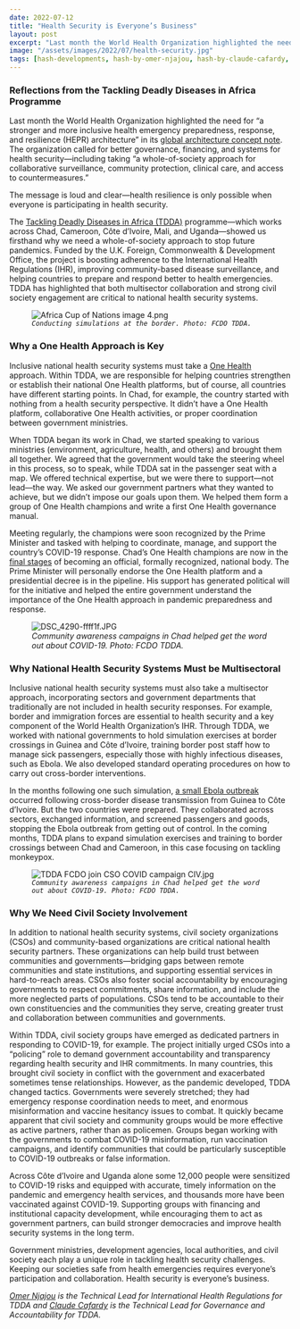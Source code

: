 ```yaml
---
date: 2022-07-12
title: "Health Security is Everyone’s Business"
layout: post
excerpt: "Last month the World Health Organization highlighted the need for “a stronger and more inclusive health emergency preparedness, response, and resilience (HEPR) architecture” in its global architecture concept note."
image: "/assets/images/2022/07/health-security.jpg"
tags: [hash-developments, hash-by-omer-njajou, hash-by-claude-cafardy, hash-featured, global-health, health-systems-strengthening-2, resilience]
---
```

<h3 id="reflections-from-the-tackling-deadly-diseases-in-africa-programme">Reflections from the Tackling Deadly Diseases in Africa Programme</h3><p>Last month the World Health Organization highlighted the need for “a stronger and more inclusive health emergency preparedness, response, and resilience (HEPR) architecture” in its <a href="https://cdn.who.int/media/docs/default-source/emergency-preparedness/20220324_wha-hepr-concept-note_final-for-publishing.pdf?sfvrsn=cffd8e98_11&amp;download=true">global architecture concept note</a>. The organization called for better governance, financing, and systems for health security—including taking “a whole-of-society approach for collaborative surveillance, community protection, clinical care, and access to countermeasures.”</p><p>The message is loud and clear—health resilience is only possible when everyone is participating in health security.</p><p>The <a href="https://www.dai.com/our-work/projects/africa-tackling-deadly-diseases-in-africa-program">Tackling Deadly Diseases in Africa (TDDA)</a> programme—which works across Chad, Cameroon, Côte d’Ivoire, Mali, and Uganda—showed us firsthand why we need a whole-of-society approach to stop future pandemics. Funded by the U.K. Foreign, Commonwealth &amp; Development Office, the project is boosting adherence to the International Health Regulations (IHR), improving community-based disease surveillance, and helping countries to prepare and respond better to health emergencies. TDDA has highlighted that both multisector collaboration and strong civil society engagement are critical to national health security systems.</p><figure class="kg-card kg-image-card kg-width-wide kg-card-hascaption"><img src="https://dai-global-developments.com/uploads/Africa%20Cup%20of%20Nations%20image%204.png" class="kg-image" alt="Africa Cup of Nations image 4.png" loading="lazy"><figcaption><code><em>Conducting simulations at the border. Photo: FCDO TDDA.</em></code></figcaption></figure><h3 id="why-a-one-health-approach-is-key">Why a One Health Approach is Key</h3><p>Inclusive national health security systems must take a <a href="https://dai-global-developments.com/articles/q-and-a-how-the-one-health-approach-is-evolving-more-sustainably-and-inclusively">One Health</a> approach. Within TDDA, we are responsible for helping countries strengthen or establish their national One Health platforms, but of course, all countries have different starting points. In Chad, for example, the country started with nothing from a health security perspective. It didn’t have a One Health platform, collaborative One Health activities, or proper coordination between government ministries.</p><p>When TDDA began its work in Chad, we started speaking to various ministries (environment, agriculture, health, and others) and brought them all together. We agreed that the government would take the steering wheel in this process, so to speak, while TDDA sat in the passenger seat with a map. We offered technical expertise, but we were there to support—not lead—the way. We asked our government partners what they wanted to achieve, but we didn’t impose our goals upon them. We helped them form a group of One Health champions and write a first One Health governance manual.</p><p>Meeting regularly, the champions were soon recognized by the Prime Minister and tasked with helping to coordinate, manage, and support the country’s COVID-19 response. Chad’s One Health champions are now in the <a href="https://100f161e-3021-410f-a63a-b5852e300315.usrfiles.com/ugd/100f16_6a4338a64dc54d7cb2c2b12460fa8acf.pdf">final stages</a> of becoming an official, formally recognized, national body. The Prime Minister will personally endorse the One Health platform and a presidential decree is in the pipeline. His support has generated political will for the initiative and helped the entire government understand the importance of the One Health approach in pandemic preparedness and response.</p><figure class="kg-card kg-image-card kg-width-wide kg-card-hascaption"><img src="https://dai-global-developments.com/uploads/DSC_4290-ffff1f.JPG" class="kg-image" alt="DSC_4290-ffff1f.JPG" loading="lazy"><figcaption><em>Community awareness campaigns in Chad helped get the word out about COVID-19. Photo: FCDO TDDA.</em></figcaption></figure><h3 id="why-national-health-security-systems-must-be-multisectoral">Why National Health Security Systems Must be Multisectoral</h3><p>Inclusive national health security systems must also take a multisector approach, incorporating sectors and government departments that traditionally are not included in health security responses. For example, border and immigration forces are essential to health security and a key component of the World Health Organization’s IHR. Through TDDA, we worked with national governments to hold simulation exercises at border crossings in Guinea and Côte d’Ivoire, training border post staff how to manage sick passengers, especially those with highly infectious diseases, such as Ebola. We also developed standard operating procedures on how to carry out cross-border interventions.</p><p>In the months following one such simulation, <a href="https://www.reuters.com/world/africa/ivory-coast-begin-ebola-vaccinations-after-case-confirmed-abidjan-2021-08-16/">a small Ebola outbreak</a> occurred following cross-border disease transmission from Guinea to Côte d’Ivoire. But the two countries were prepared. They collaborated across sectors, exchanged information, and screened passengers and goods, stopping the Ebola outbreak from getting out of control. In the coming months, TDDA plans to expand simulation exercises and training to border crossings between Chad and Cameroon, in this case focusing on tackling monkeypox.</p><figure class="kg-card kg-image-card kg-width-full kg-card-hascaption"><img src="https://dai-global-developments.com/uploads/TDDA%20FCDO%20join%20CSO%20COVID%20campaign%20CIV.jpg" class="kg-image" alt="TDDA FCDO join CSO COVID campaign CIV.jpg" loading="lazy"><figcaption><code><em>Community awareness campaigns in Chad helped get the word out about COVID-19. Photo: FCDO TDDA.</em></code></figcaption></figure><h3 id="why-we-need-civil-society-involvement">Why We Need Civil Society Involvement</h3><p>In addition to national health security systems, civil society organizations (CSOs) and community-based organizations are critical national health security partners. These organizations can help build trust between communities and governments—bridging gaps between remote communities and state institutions, and supporting essential services in hard-to-reach areas. CSOs also foster social accountability by encouraging governments to respect commitments, share information, and include the more neglected parts of populations. CSOs tend to be accountable to their own constituencies and the communities they serve, creating greater trust and collaboration between communities and governments.</p><p>Within TDDA, civil society groups have emerged as dedicated partners in responding to COVID-19, for example. The project initially urged CSOs into a “policing” role to demand government accountability and transparency regarding health security and IHR commitments. In many countries, this brought civil society in conflict with the government and exacerbated sometimes tense relationships. However, as the pandemic developed, TDDA changed tactics. Governments were severely stretched; they had emergency response coordination needs to meet, and enormous misinformation and vaccine hesitancy issues to combat. It quickly became apparent that civil society and community groups would be more effective as active partners, rather than as policemen. Groups began working with the governments to combat COVID-19 misinformation, run vaccination campaigns, and identify communities that could be particularly susceptible to COVID-19 outbreaks or false information.</p><p>Across Côte d’Ivoire and Uganda alone some 12,000 people were sensitized to COVID-19 risks and equipped with accurate, timely information on the pandemic and emergency health services, and thousands more have been vaccinated against COVID-19. Supporting groups with financing and institutional capacity development, while encouraging them to act as government partners, can build stronger democracies and improve health security systems in the long term.</p><p>Government ministries, development agencies, local authorities, and civil society each play a unique role in tackling health security challenges. Keeping our societies safe from health emergencies requires everyone’s participation and collaboration. Health security is everyone’s business.</p><div class="kg-card kg-callout-card kg-callout-card-grey"><div class="kg-callout-text"><em><a href="https://www.linkedin.com/in/omer-njajou-47736a2/">Omer Njajou</a> is the Technical Lead for International Health Regulations for TDDA and <a href="https://www.linkedin.com/in/claude-cafardy-2113918b/">Claude Cafardy</a> is the Technical Lead for Governance and Accountability for TDDA.</em></div></div>
  